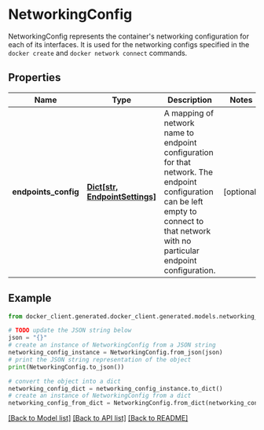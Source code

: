 # NetworkingConfig

NetworkingConfig represents the container's networking configuration for each of its interfaces. It is used for the networking configs specified in the `docker create` and `docker network connect` commands. 

## Properties

Name | Type | Description | Notes
------------ | ------------- | ------------- | -------------
**endpoints_config** | [**Dict[str, EndpointSettings]**](EndpointSettings.md) | A mapping of network name to endpoint configuration for that network. The endpoint configuration can be left empty to connect to that network with no particular endpoint configuration.  | [optional] 

## Example

```python
from docker_client.generated.docker_client.generated.models.networking_config import NetworkingConfig

# TODO update the JSON string below
json = "{}"
# create an instance of NetworkingConfig from a JSON string
networking_config_instance = NetworkingConfig.from_json(json)
# print the JSON string representation of the object
print(NetworkingConfig.to_json())

# convert the object into a dict
networking_config_dict = networking_config_instance.to_dict()
# create an instance of NetworkingConfig from a dict
networking_config_from_dict = NetworkingConfig.from_dict(networking_config_dict)
```
[[Back to Model list]](../README.md#documentation-for-models) [[Back to API list]](../README.md#documentation-for-api-endpoints) [[Back to README]](../README.md)


